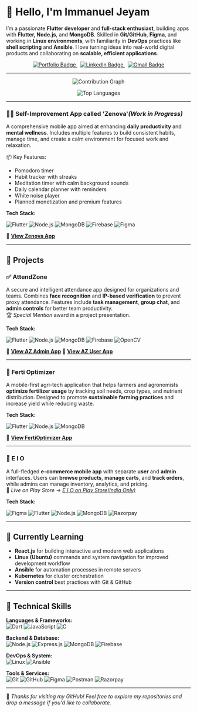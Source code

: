 # 👋 Hello, I'm Immanuel Jeyam

I’m a passionate **Flutter developer** and **full-stack enthusiast**, building apps with **Flutter, Node.js**, and **MongoDB**. Skilled in **Git/GitHub**, **Figma**, and working in **Linux environments**, with familiarity in **DevOps** practices like **shell scripting** and **Ansible**. I love turning ideas into real-world digital products and collaborating on **scalable, efficient applications**.

<div align="center">

  <a href="https://immanuel-jeyam.netlify.app">
    <img src="https://img.shields.io/badge/Portfolio-Visit-blueviolet?style=for-the-badge&logo=google-chrome&logoColor=white" alt="Portfolio Badge" />
  </a>
  &nbsp;
  <a href="https://www.linkedin.com/in/immanuel-antony-jeyam">
    <img src="https://img.shields.io/badge/LinkedIn-Connect-blue?style=for-the-badge&logo=linkedin&logoColor=white" alt="LinkedIn Badge" />
  </a>
  &nbsp;
  <a href="mailto:immanueljeyam@gmail.com">
    <img src="https://img.shields.io/badge/Gmail-immanueljeyam@gmail.com-red?style=for-the-badge&logo=gmail&logoColor=white" alt="Gmail Badge" />
  </a>

</div>

---

<div align="center">
  
  ![Contribution Graph](https://github-readme-activity-graph.vercel.app/graph?username=IMMANUEL-88&theme=react-dark&hide_border=true&area=true)

  ![Top Languages](https://github-readme-stats.vercel.app/api/top-langs/?username=IMMANUEL-88&layout=compact&theme=radical&hide_border=true)

</div>

---

### 🧘‍♂️ Self-Improvement App called 'Zenova'*(Work in Progress)*  
A comprehensive mobile app aimed at enhancing **daily productivity** and **mental wellness**. Includes multiple features to build consistent habits, manage time, and create a calm environment for focused work and relaxation.

📦 Key Features:
- Pomodoro timer  
- Habit tracker with streaks  
- Meditation timer with calm background sounds  
- Daily calendar planner with reminders  
- White noise player  
- Planned monetization and premium features  

**Tech Stack:**

<div align="left">

![Flutter](https://img.shields.io/badge/Flutter-02569B?style=for-the-badge&logo=flutter&logoColor=white)
![Node.js](https://img.shields.io/badge/Node.js-339933?style=for-the-badge&logo=nodedotjs&logoColor=white)
![MongoDB](https://img.shields.io/badge/MongoDB-4EA94B?style=for-the-badge&logo=mongodb&logoColor=white)
![Firebase](https://img.shields.io/badge/Firebase-FFCA28?style=for-the-badge&logo=firebase&logoColor=black)
![Figma](https://img.shields.io/badge/Figma-F24E1E?style=for-the-badge&logo=figma&logoColor=white)

</div>

🔗 **[View Zenova App](https://github.com/IMMANUEL-88/zenova)**

---

## 🚀 Projects

### ✅ AttendZone  
A secure and intelligent attendance app designed for organizations and teams. Combines **face recognition** and **IP-based verification** to prevent proxy attendance. Features include **task management**, **group chat**, and **admin controls** for better team productivity.  
🏆 *Special Mention* award in a project presentation.

**Tech Stack:**

<div align="left">
  
![Flutter](https://img.shields.io/badge/Flutter-02569B?style=for-the-badge&logo=flutter&logoColor=white)
![Node.js](https://img.shields.io/badge/Node.js-339933?style=for-the-badge&logo=nodedotjs&logoColor=white)
![MongoDB](https://img.shields.io/badge/MongoDB-4EA94B?style=for-the-badge&logo=mongodb&logoColor=white)
![Firebase](https://img.shields.io/badge/Firebase-FFCA28?style=for-the-badge&logo=firebase&logoColor=black)
![OpenCV](https://img.shields.io/badge/OpenCV-5C3EE8?style=for-the-badge&logo=opencv&logoColor=white)

</div>

🔗 **[View AZ Admin App](https://github.com/IMMANUEL-88/az_admin)**
🔗 **[View AZ User App](https://github.com/IMMANUEL-88/az_user)**

---

### 🌾 Ferti Optimizer  
A mobile-first agri-tech application that helps farmers and agronomists **optimize fertilizer usage** by tracking soil needs, crop types, and nutrient distribution. Designed to promote **sustainable farming practices** and increase yield while reducing waste.

**Tech Stack:**

<div align="left">

![Flutter](https://img.shields.io/badge/Flutter-02569B?style=for-the-badge&logo=flutter&logoColor=white)
![Node.js](https://img.shields.io/badge/Node.js-339933?style=for-the-badge&logo=nodedotjs&logoColor=white)
![MongoDB](https://img.shields.io/badge/MongoDB-4EA94B?style=for-the-badge&logo=mongodb&logoColor=white)

</div>

🔗 **[View FertiOptimizer App](https://github.com/IMMANUEL-88/ferti_optimizer)**

---

### 🛒 E I O  
A full-fledged **e-commerce mobile app** with separate **user** and **admin** interfaces. Users can **browse products**, **manage carts**, and **track orders**, while admins can manage inventory, analytics, and pricing.  
📱 *Live on Play Store → [E I O on Play Store(India Only)](https://play.google.com/store/apps/details?id=com.example.eio)*

**Tech Stack:**

<div align="left">

![Figma](https://img.shields.io/badge/Figma-F24E1E?style=for-the-badge&logo=figma&logoColor=white)
![Flutter](https://img.shields.io/badge/Flutter-02569B?style=for-the-badge&logo=flutter&logoColor=white)
![Node.js](https://img.shields.io/badge/Node.js-339933?style=for-the-badge&logo=nodedotjs&logoColor=white)
![MongoDB](https://img.shields.io/badge/MongoDB-4EA94B?style=for-the-badge&logo=mongodb&logoColor=white)
![Razorpay](https://img.shields.io/badge/Razorpay-02042B?style=for-the-badge&logo=razorpay&logoColor=white)

</div>

---

## 🌱 Currently Learning

- **React.js** for building interactive and modern web applications  
- **Linux (Ubuntu)** commands and system navigation for improved development workflow
- **Ansible** for automation processes in remote servers
- **Kubernetes** for cluster orchestration
- **Version control** best practices with Git & GitHub    

---

## 🧰 Technical Skills

<div align="left">

**Languages & Frameworks:**  
![Dart](https://img.shields.io/badge/Dart-0175C2?style=for-the-badge&logo=dart&logoColor=white)
![JavaScript](https://img.shields.io/badge/JavaScript-F7DF1E?style=for-the-badge&logo=javascript&logoColor=black)
![C](https://img.shields.io/badge/C-00599C?style=for-the-badge&logo=c&logoColor=white)

**Backend & Database:**  
![Node.js](https://img.shields.io/badge/Node.js-339933?style=for-the-badge&logo=nodedotjs&logoColor=white)
![Express.js](https://img.shields.io/badge/Express.js-404D59?style=for-the-badge)
![MongoDB](https://img.shields.io/badge/MongoDB-4EA94B?style=for-the-badge&logo=mongodb&logoColor=white)
![Firebase](https://img.shields.io/badge/Firebase-FFCA28?style=for-the-badge&logo=firebase&logoColor=black)

**DevOps & System:**  
![Linux](https://img.shields.io/badge/Linux-FCC624?style=for-the-badge&logo=linux&logoColor=black)
![Ansible](https://img.shields.io/badge/Ansible-EE0000?style=for-the-badge&logo=ansible&logoColor=white)

**Tools & Services:**  
![Git](https://img.shields.io/badge/Git-F05032?style=for-the-badge&logo=git&logoColor=white)
![GitHub](https://img.shields.io/badge/GitHub-181717?style=for-the-badge&logo=github&logoColor=white)
![Figma](https://img.shields.io/badge/Figma-F24E1E?style=for-the-badge&logo=figma&logoColor=white)
![Postman](https://img.shields.io/badge/Postman-FF6C37?style=for-the-badge&logo=postman&logoColor=white)
![Razorpay](https://img.shields.io/badge/Razorpay-02042B?style=for-the-badge&logo=razorpay&logoColor=white)

</div>

---

📌 *Thanks for visiting my GitHub! Feel free to explore my repositories and drop a message if you'd like to collaborate.*
